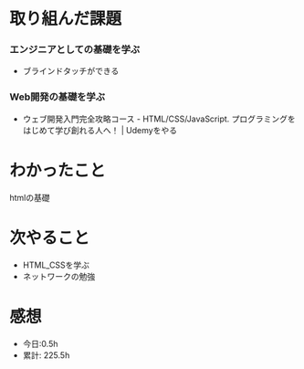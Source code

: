 # 取り組んだ課題
### エンジニアとしての基礎を学ぶ
* ブラインドタッチができる
### Web開発の基礎を学ぶ
* ウェブ開発入門完全攻略コース - HTML/CSS/JavaScript. プログラミングをはじめて学び創れる人へ！ | Udemyをやる

# わかったこと
htmlの基礎

# 次やること
* HTML_CSSを学ぶ
* ネットワークの勉強
# 感想

* 今日:0.5h
* 累計: 225.5h
